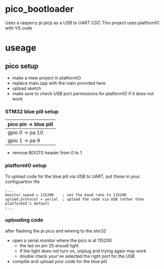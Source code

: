 # pico_bootloader
Uses a rasperry pi picp as a USB to UART CDC
This project uses platformIO with VS code 

# useage
  ## pico setup
 * make a mew project in platformIO
 * replace main.cpp with the main provided here
 * upload sketch
 * make sure to check USB port permissions for platformIO if it does not work
 
  ### STM32 blue pill setup
 |pico pin  ->   blue pill|
 |------------|
 | gpio 0   ->   pa 10|
 | gpio 1   ->   pa 9 |
 
 * remove BOOT0 header from 0 to 1
 
  ### platformIO setup
 To upload code for the blue pill via USB to UART, put these in your configuartion file 
 
 ```
 ;...
 monitor_speed = 115200    ; set the baud rate to 115200
 upload_protocol = serial  ; upload the code via USB rather than platformIO's default
 ;...
 ```
 
  
  ### uploading code 
 
 after flashing the pi pico and wireing to the stm32  
 * open a serial monitor where the pico is at 115200
   - the led on pin 25 shoudl light
   - if the light does not turn on, unplug and trying again may work
   - double check your've selected the right port for the USB
 * complile and upload your code for the blue pill

<br><br>
<br><br>
